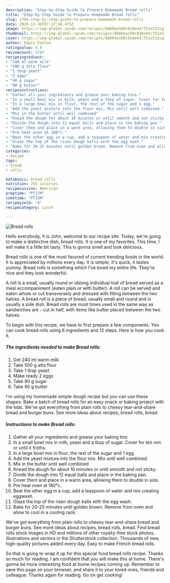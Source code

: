 ```yaml
---
description: "Step-by-Step Guide to Prepare Homemade Bread rolls"
title: "Step-by-Step Guide to Prepare Homemade Bread rolls"
slug: 1706-step-by-step-guide-to-prepare-homemade-bread-rolls
date: 2020-11-30T07:17:58.475Z
image: https://img-global.cpcdn.com/recipes/8860ee108c010e44/751x532cq70/bread-rolls-recipe-main-photo.jpg
thumbnail: https://img-global.cpcdn.com/recipes/8860ee108c010e44/751x532cq70/bread-rolls-recipe-main-photo.jpg
cover: https://img-global.cpcdn.com/recipes/8860ee108c010e44/751x532cq70/bread-rolls-recipe-main-photo.jpg
author: Edwin Patton
ratingvalue: 4.9
reviewcount: 5787
recipeingredient:
- "240 ml warm milk"
- "500 g atta flour"
- "1 tbsp yeast"
- "2 eggs"
- "90 g sugar"
- "90 g butter"
recipeinstructions:
- "Gather all your ingredients and grease your baking tins."
- "In a small bowl mix in milk, yeast and a tbsp of sugar. Cover for ten min or until it froths."
- "In a large bowl mix in flour, the rest of the sugar and 1 egg."
- "Add the yeast mixture into the flour mix. Mix until well combined."
- "Mix in the butter until well combined"
- "Knead the dough for about 10 minutes or until smooth and not sticky."
- "Divide the dough into 12 equal balls and place in the baking pan."
- "Cover them and place in a warm area, allowing them to double in size."
- "Pre heat oven at 180°c."
- "Beat the other egg in a cup, add a teaspoon of water and mix creating eggwash."
- "Glaze the top of the risen dough balls with the egg wash."
- "Bake for 20-25 minutes until golden brown. Remove from oven and allow to cool in a cooling rack."
categories:
- Recipe
tags:
- bread
- rolls

katakunci: bread rolls 
nutrition: 255 calories
recipecuisine: American
preptime: "PT17M"
cooktime: "PT32M"
recipeyield: "4"
recipecategory: Lunch

---
```



![Bread rolls](https://img-global.cpcdn.com/recipes/8860ee108c010e44/751x532cq70/bread-rolls-recipe-main-photo.jpg)

Hello everybody, it is John, welcome to our recipe site. Today, we're going to make a distinctive dish, bread rolls. It is one of my favorites. This time, I will make it a little bit tasty. This is gonna smell and look delicious.

Bread rolls is one of the most favored of current trending foods in the world. It is appreciated by millions every day. It is simple, it's quick, it tastes yummy. Bread rolls is something which I've loved my entire life. They're nice and they look wonderful.

A roll is a small, usually round or oblong individual loaf of bread served as a meal accompaniment (eaten plain or with butter). A roll can be served and eaten whole or cut transversely and dressed with filling between the two halves. A bread roll is a piece of bread, usually small and round and is usually a side dish. Bread rolls are most times used in the same way as sandwiches are - cut in half, with items like butter placed between the two halves.


To begin with this recipe, we have to first prepare a few components. You can cook bread rolls using 6 ingredients and 12 steps. Here is how you cook it.

<!--inarticleads1-->

##### The ingredients needed to make Bread rolls:

1. Get 240 ml warm milk
1. Take 500 g atta flour
1. Take 1 tbsp yeast
1. Make ready 2 eggs
1. Take 90 g sugar
1. Take 90 g butter


I&#39;m using my homemade simple dough recipe but you can use these shapes. Bake a batch of bread rolls for an easy snack or baking project with the kids. We&#39;ve got everything from plain rolls to cheesy tear-and-share bread and burger buns. See more ideas about recipes, bread rolls, bread. 

<!--inarticleads2-->

##### Instructions to make Bread rolls:

1. Gather all your ingredients and grease your baking tins.
1. In a small bowl mix in milk, yeast and a tbsp of sugar. Cover for ten min or until it froths.
1. In a large bowl mix in flour, the rest of the sugar and 1 egg.
1. Add the yeast mixture into the flour mix. Mix until well combined.
1. Mix in the butter until well combined
1. Knead the dough for about 10 minutes or until smooth and not sticky.
1. Divide the dough into 12 equal balls and place in the baking pan.
1. Cover them and place in a warm area, allowing them to double in size.
1. Pre heat oven at 180°c.
1. Beat the other egg in a cup, add a teaspoon of water and mix creating eggwash.
1. Glaze the top of the risen dough balls with the egg wash.
1. Bake for 20-25 minutes until golden brown. Remove from oven and allow to cool in a cooling rack.


We&#39;ve got everything from plain rolls to cheesy tear-and-share bread and burger buns. See more ideas about recipes, bread rolls, bread. Find bread rolls stock images in HD and millions of other royalty-free stock photos, illustrations and vectors in the Shutterstock collection. Thousands of new, high-quality pictures added every day. Easy to make French bread rolls. 

So that is going to wrap it up for this special food bread rolls recipe. Thanks so much for reading. I am confident that you will make this at home. There's gonna be more interesting food at home recipes coming up. Remember to save this page on your browser, and share it to your loved ones, friends and colleague. Thanks again for reading. Go on get cooking!
